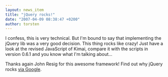 ```yaml
---
layout: news_item
title: "jQuery rocks!"
date: "2007-04-09 08:38:47 +0200"
author: torsten
---
```


I confess, this is very technical. But I'm bound to say that implementing the jQuery lib was a very good decision.
This thing rocks like crazy! Just have a look at the revised JavaScript of Kimai, compare it with the scripts in version 0.6.1 and you know what I'm talking about...

Thanks again John Resig for this awesome framework! Find out why jQuery rocks [via Google](http://www.google.de/search?q=jquery+rocks).